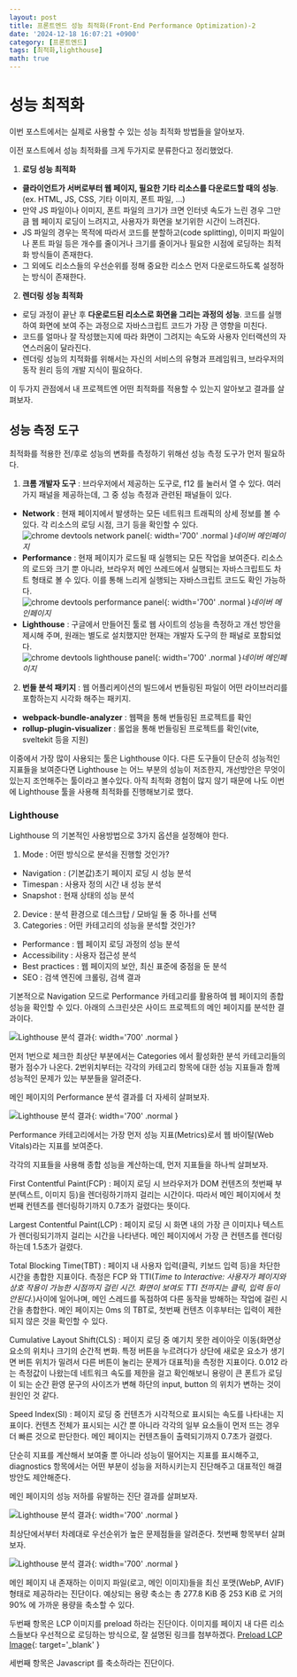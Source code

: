 ```yaml
---
layout: post
title: 프론트엔드 성능 최적화(Front-End Performance Optimization)-2
date: '2024-12-18 16:07:21 +0900'
category: [프론트엔드]
tags: [최적화,lighthouse]
math: true
---
```


# 성능 최적화
이번 포스트에서는 실제로 사용할 수 있는 성능 최적화 방법들을 알아보자.

이전 포스트에서 성능 최적화를 크게 두가지로 분류한다고 정리했었다.

1. **로딩 성능 최적화**
  - **클라이언트가 서버로부터 웹 페이지, 필요한 기타 리소스를 다운로드할 때의 성능**.(ex. HTML, JS, CSS, 기타 이미지, 폰트 파일, ...)
  - 만약 JS 파일이나 이미지, 폰트 파일의 크기가 크면 인터넷 속도가 느린 경우 그만큼 웹 페이지 로딩이 느려지고, 사용자가 화면을 보기위한 시간이 느려진다.
  - JS 파일의 경우는 목적에 따라서 코드를 분할하고(code splitting), 이미지 파일이나 폰트 파일 등은 개수를 줄이거나 크기를 줄이거나 필요한 시점에 로딩하는 최적화 방식들이 존재한다.
  - 그 외에도 리소스들의 우선순위를 정해 중요한 리소스 먼저 다운로드하도록 설정하는 방식이 존재한다.
2. **렌더링 성능 최적화**
  - 로딩 과정이 끝난 후 **다운로드된 리소스로 화면을 그리는 과정의 성능**. 코드를 실행하여 화면에 보여 주는 과정으로 자바스크립트 코드가 가장 큰 영향을 미친다.
  - 코드를 얼마나 잘 작성했는지에 따라 화면이 그려지는 속도와 사용자 인터랙션의 자연스러움이 달라진다.
  - 렌더링 성능의 치적화를 위해서는 자신의 서비스의 유형과 프레임워크, 브라우저의 동작 원리 등의 개발 지식이 필요하다.

이 두가지 관점에서 내 프로젝트엔 어떤 최적화를 적용할 수 있는지 알아보고 결과를 살펴보자.

## 성능 측정 도구
최적화를 적용한 전/후로 성능의 변화를 측정하기 위해선 성능 측정 도구가 먼저 필요하다.

1. **크롬 개발자 도구** : 브라우저에서 제공하는 도구로, f12 를 눌러서 열 수 있다. 여러가지 패널을 제공하는데, 그 중 성능 측정과 관련된 패널들이 있다.
  - **Network** : 현재 페이지에서 발생하는 모든 네트워크 트래픽의 상세 정보를 볼 수 있다. 각 리소스의 로딩 시점, 크기 등을 확인할 수 있다.<br>
  ![chrome devtools network panel](/assets/img/captures/1_chrome_devtool_network.png){: width='700' .normal }_네이버 메인페이지_
  - **Performance** : 현재 페이지가 로드될 때 실행되는 모든 작업을 보여준다. 리소스의 로드와 크기 뿐 아니라, 브라우저 메인 쓰레드에서 실행되는 자바스크립트도 차트 형태로 볼 수 있다. 이를 통해 느리게 실행되는 자바스크립트 코드도 확인 가능하다.<br>
  ![chrome devtools performance panel](/assets/img/captures/2_chrome_devtool_performance.png){: width='700' .normal }_네이버 메인페이지_
  - **Lighthouse** : 구글에서 만들어진 툴로 웹 사이트의 성능을 측정하고 개선 방안을 제시해 주며, 원래는 별도로 설치했지만 현재는 개발자 도구의 한 패널로 포함되었다.<br>
  ![chrome devtools lighthouse panel](/assets/img/captures/3_chrome_devtool_lighthouse.png){: width='700' .normal }_네이버 메인페이지_
2. **번들 분석 패키지** : 웹 어플리케이션의 빌드에서 번들링된 파일이 어떤 라이브러리를 포함하는지 시각화 해주는 패키지.
  - **webpack-bundle-analyzer** : 웹팩을 통해 번들링된 프로젝트를 확인
  - **rollup-plugin-visualizer** : 롤업을 통해 번들링된 프로젝트를 확인(vite, sveltekit 등을 지원)

이중에서 가장 많이 사용되는 툴은 Lighthouse 이다. 다른 도구들이 단순히 성능적인 지표들을 보여준다면 Lighthouse 는 어느 부분의 성능이 저조한지, 개선방안은 무엇이 있는지 조언해주는 툴이라고 볼수있다. 아직 최적화 경험이 많지 않기 때문에 나도 이번에 Lighthouse 툴을 사용해 최적화를 진행해보기로 했다.

### Lighthouse
Lighthouse 의 기본적인 사용방법으로 3가지 옵션을 설정해야 한다.

1. Mode : 어떤 방식으로 분석을 진행할 것인가?
  - Navigation : (기본값)초기 페이지 로딩 시 성능 분석
  - Timespan : 사용자 정의 시간 내 성능 분석
  - Snapshot : 현재 상태의 성능 분석
2. Device : 분석 환경으로 데스크탑 / 모바일 둘 중 하나를 선택
3. Categories : 어떤 카테고리의 성능을 분석할 것인가?
  - Performance : 웹 페이지 로딩 과정의 성능 분석
  - Accessibility : 사용자 접근성 분석
  - Best practices : 웹 페이지의 보안, 최신 표준에 중점을 둔 분석
  - SEO : 검색 엔진에 크롤링, 검색 결과

기본적으로 Navigation 모드로 Performance 카테고리를 활용하여 웹 페이지의 종합 성능을 확인할 수 있다. 아래의 스크린샷은 사이드 프로젝트의 메인 페이지를 분석한 결과이다.

![Lighthouse 분석 결과](/assets/img/captures/4_lighthouse_result.png){: width='700' .normal }

먼저 1번으로 체크한 최상단 부분에서는 Categories 에서 활성화한 분석 카테고리들의 평가 점수가 나온다. 2번위치부터는 각각의 카테고리 항목에 대한 성능 지표들과 함께 성능적인 문제가 있는 부분들을 알려준다.

메인 페이지의 Performance 분석 결과를 더 자세히 살펴보자.

![Lighthouse 분석 결과](/assets/img/captures/5_lighthouse_result.png){: width='700' .normal }

Performance 카테고리에서는 가장 먼저 성능 지표(Metrics)로서 웹 바이탈(Web Vitals)라는 지표를 보여준다.

각각의 지표들을 사용해 종합 성능을 계산하는데, 먼저 지표들을 하나씩 살펴보자.

First Contentful Paint(FCP)
: 페이지 로딩 시 브라우저가 DOM 컨텐츠의 첫번째 부분(텍스트, 이미지 등)을 렌더링하기까지 걸리는 시간이다. 따라서 메인 페이지에서 첫번째 컨텐츠를 렌더링하기까지 0.7초가 걸렸다는 뜻이다.

Largest Contentful Paint(LCP)
: 페이지 로딩 시 화면 내의 가장 큰 이미지나 텍스트가 렌더링되기까지 걸리는 시간을 나타낸다. 메인 페이지에서 가장 큰 컨텐츠를 렌더링하는데 1.5초가 걸렸다.

Total Blocking Time(TBT)
: 페이지 내 사용자 입력(클릭, 키보드 입력 등)을 차단한 시간을 총합한 지표이다. 측정은 FCP 와 TTI(*Time to Interactive: 사용자가 페이지와 상호 작용이 가능한 시점까지 걸린 시간. 화면이 보여도 TTI 전까지는 클릭, 입력 등이 안된다.*)사이에 일어나며, 메인 스레드를 독점하여 다른 동작을 방해하는 작업에 걸린 시간을 총합한다. 메인 페이지는 0ms 의 TBT로, 첫번째 컨텐츠 이후부터는 입력이 제한되지 않은 것을 확인할 수 있다.

Cumulative Layout Shift(CLS)
: 페이지 로딩 중 예기치 못한 레이아웃 이동(화면상 요소의 위치나 크기의 순간적 변화. 특정 버튼을 누르려다가 상단에 새로운 요소가 생기면 버튼 위치가 밀려서 다른 버튼이 눌리는 문제가 대표적)을 측정한 지표이다. 0.012 라는 측정값이 나왔는데 네트워크 속도를 제한을 걸고 확인해보니 용량이 큰 폰트가 로딩이 되는 순간 환영 문구의 사이즈가 변해 하단의 input, button 의 위치가 변하는 것이 원인인 것 같다.

Speed Index(SI)
: 페이지 로딩 중 컨텐츠가 시각적으로 표시되는 속도를 나타내는 지표이다. 컨텐츠 전체가 표시되는 시간 뿐 아니라 각각의 일부 요소들이 먼저 뜨는 경우 더 빠른 것으로 판단한다. 메인 페이지는 컨텐츠들이 출력되기까지 0.7초가 걸렸다.

단순히 지표를 계산해서 보여줄 뿐 아니라 성능이 떨어지는 지표를 표시해주고, diagnostics 항목에서는 어떤 부분이 성능을 저하시키는지 진단해주고 대표적인 해결방안도 제안해준다.

메인 페이지의 성능 저하를 유발하는 진단 결과를 살펴보자.

![Lighthouse 분석 결과](/assets/img/captures/6_lighthouse_diagnostics.png){: width='700' .normal }

최상단에서부터 차례대로 우선순위가 높은 문제점들을 알려준다. 첫번째 항목부터 살펴보자.

![Lighthouse 분석 결과](/assets/img/captures/7_lighthouse_diagnostics.png){: width='700' .normal }

메인 페이지 내 존재하는 이미지 파일(로고, 메인 이미지)들을 최신 포맷(WebP, AVIF) 형태로 제공하라는 진단이다. 예상되는 용량 축소는 총 277.8 KiB 중 253 KiB 로 거의 90% 에 가까운 용량을 축소할 수 있다.

두번째 항목은 LCP 이미지를 preload 하라는 진단이다. 이미지를 페이지 내 다른 리소스들보다 우선적으로 로딩하는 방식으로, 잘 설명된 링크를 첨부하겠다. [Preload LCP Image](https://speedvitals.com/blog/preload-lcp-image/){: target='_blank' }

세번째 항목은 Javascript 를 축소하라는 진단이다.